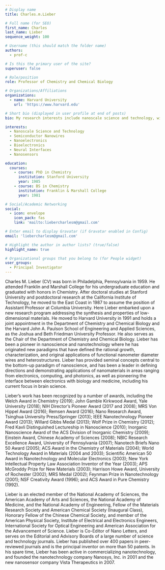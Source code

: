 ```yaml
---
# Display name
title: Charles.m.Lieber

# Full name (for SEO)
first_name: Charles
last_name: Lieber
sequence_weight: 100

# Username (this should match the folder name)
authors:
  - prof-c

# Is this the primary user of the site?
superuser: false

# Role/position
role: Professor of Chemistry and Chemical Biology

# Organizations/Affiliations
organizations:
  - name: Harvard University
    url: 'https://www.harvard.edu'

# Short bio (displayed in user profile at end of posts)
bio: My research interests include nanoscale science and technology, with a focus on semiconductor nanowires, nanoelectronics, and bioelectronics.

interests:
  - Nanoscale Science and Technology
  - Semiconductor Nanowires
  - Nanoelectronics
  - Bioelectronics
  - Neural Interfaces
  - Nanosensors

education:
  courses:
    - course: PhD in Chemistry
      institution: Stanford University
      year: 1985
    - course: BS in Chemistry
      institution: Franklin & Marshall College
      year: 1981

# Social/Academic Networking
social:
  - icon: envelope
    icon_pack: fas
    link: 'mailto:liebercharlesm@gmail.com'

# Enter email to display Gravatar (if Gravatar enabled in Config)
email: 'liebercharlesm@gmail.com'

# Highlight the author in author lists? (true/false)
highlight_name: true

# Organizational groups that you belong to (for People widget)
user_groups:
  - Principal Investigator
---
```


Charles M. Lieber (CV) was born in Philadelphia, Pennsylvania in 1959. He attended Franklin and Marshall College for his undergraduate education and graduated with honors in Chemistry. After doctoral studies at Stanford University and postdoctoral research at the California Institute of Technology, he moved to the East Coast in 1987 to assume the position of Assistant Professor at Columbia University. Here Lieber embarked upon a new research program addressing the synthesis and properties of low-dimensional materials. He moved to Harvard University in 1991 and holds a joint appointment in the Department of Chemistry and Chemical Biology and the Harvard John A. Paulson School of Engineering and Applied Sciences, as the Joshua and Beth Friedman University Professor. He also serves as the Chair of the Department of Chemistry and Chemical Biology. Lieber has been a pioneer in nanoscience and nanotechnology where he has originated new paradigms that have defined the rational growth, characterization, and original applications of functional nanometer diameter wires and heterostructures. Lieber has provided seminal concepts central to the bottom-up paradigm of nanoscience, and has been a leader in defining directions and demonstrating applications of nanomaterials in areas ranging from electronics, computing, and photonics, as well as pioneering the interface between electronics with biology and medicine, including his current focus in brain science. 

Lieber’s work has been recognized by a number of awards, including the Welch Award in Chemistry (2019); John Gamble Kirkwood Award, Yale University (2018); NIH Director’s Pioneer Award (2017 and 2008); MRS Von Hippel Award (2016); Remsen Award (2016); Nano Research Award, Tsinghua University Press/Springer (2013); IEEE Nanotechnology Pioneer Award (2013); Willard Gibbs Medal (2013); Wolf Prize in Chemistry (2012); Fred Kavli Distinguished Lectureship in Nanoscience (2010); Inorganic Nanoscience Award of the ACS Division of Inorganic Chemistry (2009); Einstein Award, Chinese Academy of Sciences (2008); NBIC Research Excellence Award, University of Pennsylvania (2007); Nanotech Briefs Nano 50 Award (2005); ACS Award in the Chemistry of Materials (2004); World Technology Award in Materials (2004 and 2003); Scientific American 50 Award in Nanotechnology and Molecular Electronics (2003); New York Intellectual Property Law Association Inventor of the Year (2003); APS McGroddy Prize for New Materials (2003); Harrison Howe Award, University of Rochester (2002); MRS Medal (2002); Feynman Prize in Nanotechnology (2001); NSF Creativity Award (1996); and ACS Award in Pure Chemistry (1992). 

Lieber is an elected member of the National Academy of Sciences, the American Academy of Arts and Sciences, the National Academy of Medicine, and the National Academy of Engineering, Fellow of the Materials Research Society and American Chemical Society (Inaugural Class), Honorary Fellow of the Chinese Chemical Society, and member of the American Physical Society, Institute of Electrical and Electronics Engineers, International Society for Optical Engineering and American Association for the Advancement of Science. Lieber is Co-Editor of Nano Letters, and serves on the Editorial and Advisory Boards of a large number of science and technology journals. Lieber has published over 400 papers in peer-reviewed journals and is the principal inventor on more than 50 patents. In his spare time, Lieber has been active in commercializing nanotechnology, and founded the nanotechnology company Nanosys, Inc. in 2001 and the new nanosensor company Vista Therapeutics in 2007.